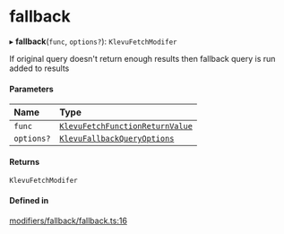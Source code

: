 # fallback
      
▸ **fallback**(`func`, `options?`): `KlevuFetchModifer`

If original query doesn't return enough results then fallback query is run added to results

#### Parameters

| Name | Type |
| :------ | :------ |
| `func` | [`KlevuFetchFunctionReturnValue`](klevufetchfunctionreturnvalue.md) |
| `options?` | [`KlevuFallbackQueryOptions`](klevufallbackqueryoptions.md) |

#### Returns

`KlevuFetchModifer`

#### Defined in

[modifiers/fallback/fallback.ts:16](https://github.com/klevultd/frontend-sdk/blob/492d3760/packages/klevu-core/src/modifiers/fallback/fallback.ts#L16)

